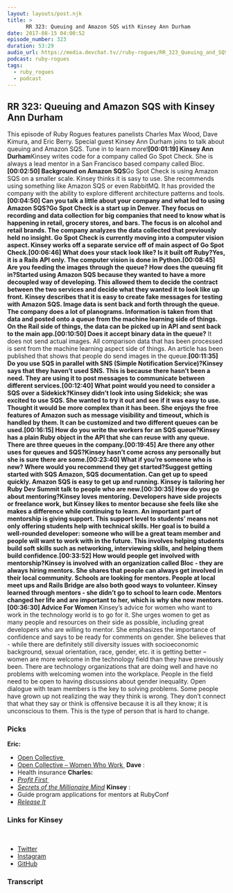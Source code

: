 ```yaml
---
layout: layouts/post.njk
title: >
      RR 323: Queuing and Amazon SQS with Kinsey Ann Durham
date: 2017-08-15 04:00:52
episode_number: 323
duration: 53:29
audio_url: https://media.devchat.tv//ruby-rogues/RR_323_Queuing_and_SQS_with_Kinsey_Ann_Durham_mixdown.mp3
podcast: ruby-rogues
tags: 
  - ruby_rogues
  - podcast
---
```


## RR 323: Queuing and Amazon SQS with Kinsey Ann Durham
This episode of Ruby Rogues features panelists Charles Max Wood, Dave Kimura, and Eric Berry. Special guest Kinsey Ann Durham joins to talk about queuing and Amazon SQS. Tune in to learn more!**[00:01:19] Kinsey Ann Durham**Kinsey writes code for a company called Go Spot Check. She is always a lead mentor in a San Francisco based company called Bloc.**[00:02:50] Background on Amazon SQS**Go Spot Check is using Amazon SQS on a smaller scale. Kinsey thinks it is sasy to use. She recommends using something like Amazon SQS or even RabbitMQ. It has provided the company with the ability to explore different architecture patterns and tools.**[00:04:50] Can you talk a little about your company and what led to using Amazon SQS?**Go Spot Check is a start up in Denver. They focus on recording and data collection for big companies that need to know what is happening in retail, grocery stores, and bars. The focus is on alcohol and retail brands. The company analyzes the data collected that previously held no insight. Go Spot Check is currently moving into a computer vision aspect. Kinsey works off a separate service off of main aspect of Go Spot Check.**[00:06:46] What does your stack look like? Is it built off Ruby?**Yes, it is a Rails API only. The computer vision is done in Python.**[00:08:45] Are you feeding the images through the queue? How does the queuing fit in?**Started using Amazon SQS because they wanted to have a more decoupled way of developing. This allowed them to decide the contract between the two services and decide what they wanted it to look like up front. Kinsey describes that it is easy to create fake messages for testing with Amazon SQS. Image data is sent back and forth through the queue. The company does a lot of planograms. Information is taken from that data and posted onto a queue from the machine learning side of things. On the Rail side of things, the data can be picked up in API and sent back to the main app.**[00:10:50] Does it accept binary data in the queue?** It does not send actual images. All comparison data that has been processed is sent from the machine learning aspect side of things. An article has been published that shows that people do send images in the queue.**[00:11:35] Do you use SQS in parallel with SNS (Simple Notification Service)?**Kinsey says that they haven’t used SNS. This is because there hasn’t been a need. They are using it to post messages to communicate between different services.**[00:12:40] What point would you need to consider a SQS over a Sidekick?**Kinsey didn’t look into using Sidekick; she was excited to use SQS. She wanted to try it out and see if it was easy to use. Thought it would be more complex than it has been. She enjoys the free features of Amazon such as message visibility and timeout, which is handled by them. It can be customized and two different queues can be used.**[00:16:15] How do you write the workers for an SQS queue?**Kinsey has a plain Ruby object in the API that she can reuse with any queue. There are three queues in the company.**[00:19:45] Are there any other uses for queues and SQS?**Kinsey hasn’t come across any personally but she is sure there are some.**[00:23:40] What if you’re someone who is new? Where would you recommend they get started?**Suggest getting started with SQS Amazon, SQS documentation. Can get up to speed quickly. Amazon SQS is easy to get up and running. Kinsey is tailoring her Ruby Dev Summit talk to people who are new.**[00:30:35] How do you go about mentoring?**Kinsey loves mentoring. Developers have side projects or freelance work, but Kinsey likes to mentor because she feels like she makes a difference while continuing to learn. An important part of mentorship is giving support. This support level to students’ means not only offering students help with technical skills. Her goal is to build a well-rounded developer: someone who will be a great team member and people will want to work with in the future. This involves helping students build soft skills such as networking, interviewing skills, and helping them build confidence.**[00:33:52] How would people get involved with mentorship?**Kinsey is involved with an organization called Bloc - they are always hiring mentors. She shares that people can always get involved in their local community. Schools are looking for mentors. People at local meet ups and Rails Bridge are also both good ways to volunteer. Kinsey learned through mentors - she didn’t go to school to learn code. Mentors changed her life and are important to her, which is why she now mentors.**[00:36:30] Advice For Women** Kinsey’s advice for women who want to work in the technology world is to go for it. She urges women to get as many people and resources on their side as possible, including great developers who are willing to mentor. She emphasizes the importance of confidence and says to be ready for comments on gender. She believes that - while there are definitely still diversity issues with socioeconomic background, sexual orientation, race, gender, etc. it is getting better – women are more welcome in the technology field than they have previously been. There are technology organizations that are doing well and have no problems with welcoming women into the workplace. People in the field need to be open to having discussions about gender inequality. Open dialogue with team members is the key to solving problems. Some people have grown up not realizing the way they think is wrong. They don’t connect that what they say or think is offensive because it is all they know; it is unconscious to them. This is the type of person that is hard to change.
### **Picks**
 **Eric:** 
- [Open Collective&nbsp;](https://opencollective.com)
- [Open Collective – Women Who Work&nbsp;](https://opencollective.com/wwcode)
**Dave** :
- Health insurance
**Charles:**
- [_Profit First&nbsp;_](http://www.amazon.com/dp/0981808298/?tag=chamaxwoo-20)
- _[Secrets of the Millionaire Mind](http://www.amazon.com/dp/0060763280/?tag=chamaxwoo-20)_ 
**Kinsey** :
- Guide program applications for mentors at RubyConf
- _[Release It](http://www.amazon.com/dp/0978739213?tag=chamaxwoo-20)&nbsp;_

### **Links for Kinsey**
&nbsp;
- [Twitter](https://twitter.com/kinseyanndurham?lang=en)
- [Instagram](https://www.instagram.com/kinseyanndurham/)
- [GitHub](https://github.com/durhamka)


### Transcript



